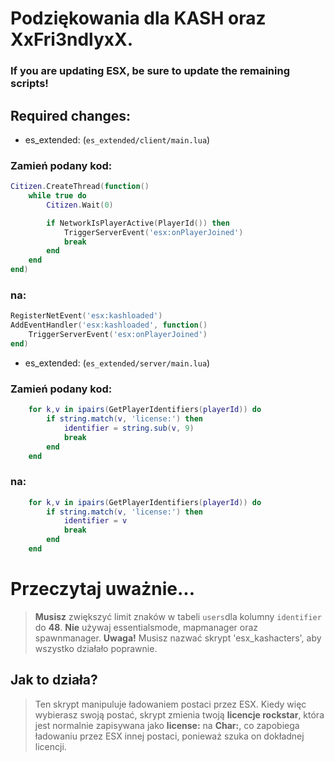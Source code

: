 # Podziękowania dla KASH oraz XxFri3ndlyxX.
### If you are updating ESX, be sure to update the remaining scripts!

## Required changes:

* es_extended: (`es_extended/client/main.lua`)

### Zamień podany kod:

```lua
Citizen.CreateThread(function()
	while true do
		Citizen.Wait(0)

		if NetworkIsPlayerActive(PlayerId()) then
			TriggerServerEvent('esx:onPlayerJoined')
			break
		end
	end
end)
```

### na:

```lua
RegisterNetEvent('esx:kashloaded')
AddEventHandler('esx:kashloaded', function()
	TriggerServerEvent('esx:onPlayerJoined')
end)
```

* es_extended: (`es_extended/server/main.lua`)

### Zamień podany kod:

```lua
	for k,v in ipairs(GetPlayerIdentifiers(playerId)) do
		if string.match(v, 'license:') then
			identifier = string.sub(v, 9)
			break
		end
	end
```

### na:


```lua
	for k,v in ipairs(GetPlayerIdentifiers(playerId)) do
		if string.match(v, 'license:') then
			identifier = v
			break
		end
	end
```

# Przeczytaj uważnie...
> **Musisz** zwiększyć limit znaków w tabeli `users`dla kolumny `identifier` do **48**.
> **Nie** używaj essentialsmode, mapmanager oraz spawnmanager.
> **Uwaga!** Musisz nazwać skrypt 'esx_kashacters', aby wszystko działało poprawnie.

## Jak to działa?
> Ten skrypt manipuluje ładowaniem postaci przez ESX.
Kiedy więc wybierasz swoją postać, skrypt zmienia twoją **licencje rockstar**, która jest normalnie zapisywana jako **license:** na **Char:**, co zapobiega ładowaniu przez ESX innej postaci, ponieważ szuka on dokładnej licencji.
